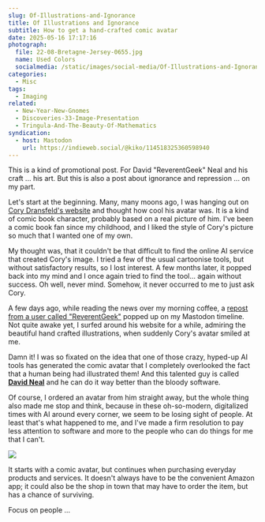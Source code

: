 ```yaml
---
slug: Of-Illustrations-and-Ignorance
title: Of Illustrations and Ignorance
subtitle: How to get a hand-crafted comic avatar
date: 2025-05-16 17:17:16
photograph:
  file: 22-08-Bretagne-Jersey-0655.jpg
  name: Used Colors
  socialmedia: /static/images/social-media/Of-Illustrations-and-Ignorance.jpg
categories:
  - Misc
tags:
  - Imaging
related:
  - New-Year-New-Gnomes
  - Discoveries-33-Image-Presentation
  - Tringula-And-The-Beauty-Of-Mathematics
syndication:
  - host: Mastodon
    url: https://indieweb.social/@kiko/114518325360598940
---
```


This is a kind of promotional post. For David "ReverentGeek" Neal and his craft ... his art. But this is also a post about ignorance and repression ... on my part.

Let's start at the beginning. Many, many moons ago, I was hanging out on [Cory Dransfeld's website](https://www.coryd.dev/) and thought how cool his avatar was. It is a kind of comic book character, probably based on a real picture of him. I've been a comic book fan since my childhood, and I liked the style of Cory's picture so much that I wanted one of my own.

My thought was, that it couldn't be that difficult to find the online AI service that created Cory's image. I tried a few of the usual cartoonise tools, but without satisfactory results, so I lost interest. A few months later, it popped back into my mind and I once again tried to find the tool... again without success. Oh well, never mind. Somehow, it never occurred to me to just ask Cory.

<!-- more -->

A few days ago, while reading the news over my morning coffee, a [repost from a user called "ReverentGeek"](https://indieweb.social/@reverentgeek@techhub.social/114495450682753602) popped up on my Mastodon timeline. Not quite awake yet, I surfed around his website for a while, admiring the beautiful hand crafted illustrations, when suddenly Cory's avatar smiled at me.

Damn it! I was so fixated on the idea that one of those crazy, hyped-up AI tools has generated the comic avatar that I completely overlooked the fact that a human being had illustrated them! And this talented guy is called [**David Neal**](https://reverentgeek.com/) and he can do it way better than the bloody software.

Of course, I ordered an avatar from him straight away, but the whole thing also made  me stop and think, because in these oh-so-modern, digitalized times with AI around every corner, we seem to be losing sight of people. At least that's what happened to me, and I've made a firm resolution to pay less attention to software and more to the people who can do things for me that I can't.

![](/images/kiko-reverentgeek-400-original.png)

It starts with a comic avatar, but continues when purchasing everyday products and services. It doesn't always have to be the convenient Amazon app; it could also be the shop in town that may have to order the item, but has a chance of surviving.

Focus on people ...
